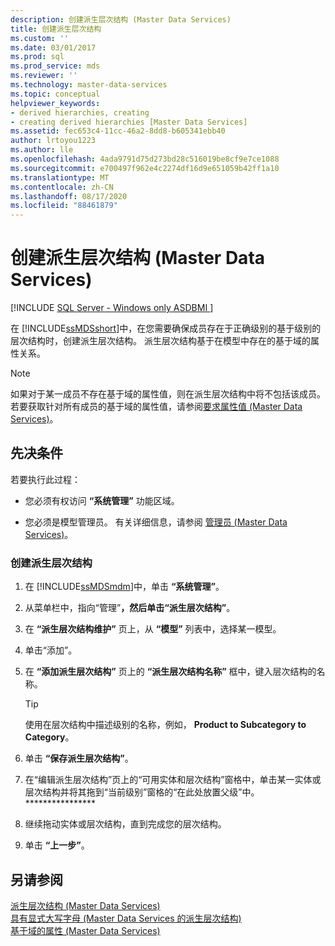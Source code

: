 ```yaml
---
description: 创建派生层次结构 (Master Data Services)
title: 创建派生层次结构
ms.custom: ''
ms.date: 03/01/2017
ms.prod: sql
ms.prod_service: mds
ms.reviewer: ''
ms.technology: master-data-services
ms.topic: conceptual
helpviewer_keywords:
- derived hierarchies, creating
- creating derived hierarchies [Master Data Services]
ms.assetid: fec653c4-11cc-46a2-8dd8-b605341ebb40
author: lrtoyou1223
ms.author: lle
ms.openlocfilehash: 4ada9791d75d273bd28c516019be8cf9e7ce1088
ms.sourcegitcommit: e700497f962e4c2274df16d9e651059b42ff1a10
ms.translationtype: MT
ms.contentlocale: zh-CN
ms.lasthandoff: 08/17/2020
ms.locfileid: "88461879"
---
```

# <a name="create-a-derived-hierarchy-master-data-services"></a>创建派生层次结构 (Master Data Services)

[!INCLUDE [SQL Server - Windows only ASDBMI  ](../includes/applies-to-version/sql-windows-only-asdbmi.md)]

  在 [!INCLUDE[ssMDSshort](../includes/ssmdsshort-md.md)]中，在您需要确保成员存在于正确级别的基于级别的层次结构时，创建派生层次结构。 派生层次结构基于在模型中存在的基于域的属性关系。  
  
> [!NOTE]  
>  如果对于某一成员不存在基于域的属性值，则在派生层次结构中将不包括该成员。 若要获取针对所有成员的基于域的属性值，请参阅[要求属性值 (Master Data Services)](../master-data-services/require-attribute-values-master-data-services.md)。  
  
## <a name="prerequisites"></a>先决条件  
 若要执行此过程：  
  
-   您必须有权访问 **“系统管理”** 功能区域。  
  
-   您必须是模型管理员。 有关详细信息，请参阅 [管理员 &#40;Master Data Services&#41;](../master-data-services/administrators-master-data-services.md)。  
  
### <a name="to-create-a-derived-hierarchy"></a>创建派生层次结构  
  
1.  在 [!INCLUDE[ssMDSmdm](../includes/ssmdsmdm-md.md)]中，单击 **“系统管理”**。  
  
2.  从菜单栏中，指向“管理”****，然后单击“派生层次结构”****。  
  
3.  在 **“派生层次结构维护”** 页上，从 **“模型”** 列表中，选择某一模型。  
  
4.  单击“添加”。  
  
5.  在 **“添加派生层次结构”** 页上的 **“派生层次结构名称”** 框中，键入层次结构的名称。  
  
    > [!TIP]  
    >  使用在层次结构中描述级别的名称，例如， **Product to Subcategory to Category**。  
  
6.  单击 **“保存派生层次结构”**。  
  
7.  在“编辑派生层次结构”页上的“可用实体和层次结构”窗格中，单击某一实体或层次结构并将其拖到“当前级别”窗格的“在此处放置父级”中。****************  
  
8.  继续拖动实体或层次结构，直到完成您的层次结构。  
  
9. 单击 **“上一步”**。  
  
## <a name="see-also"></a>另请参阅  
 [派生层次结构 &#40;Master Data Services&#41;](../master-data-services/derived-hierarchies-master-data-services.md)   
 [具有显式大写字母 &#40;Master Data Services 的派生层次结构&#41;](../master-data-services/derived-hierarchies-with-explicit-caps-master-data-services.md)   
 [基于域的属性 (Master Data Services)](../master-data-services/domain-based-attributes-master-data-services.md)  
  
  
